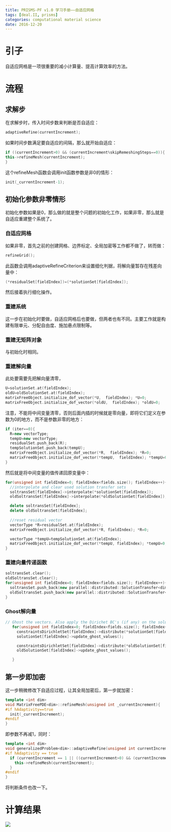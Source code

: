 ```yaml
---
title: PRISMS-PF v1.0 学习手册——自适应网格
tags: [deal.II, prisms]
categories: computational material science
date: 2016-12-20
---
```


# 引子
自适应网格是一项很重要的减小计算量、提高计算效率的方法。
# 流程
## 求解步
在求解步时，传入时间步数来判断是否自适应：
```cpp
adaptiveRefine(currentIncrement);
```
如果时间步数满足要自适应的间隔，那么就开始自适应：
```cpp
if ((currentIncrement>0) && (currentIncrement%skipRemeshingSteps==0)){
this->refineMesh(currentIncrement);
}
```
这个refineMesh函数会调用init函数参数是非0的情形：
```cpp
init(_currentIncrement-1);
```
## 初始化参数非零情形
初始化参数如果是0，那么做的就是整个问题的初始化工作，如果非零，那么就是自适应重建整个系统了。
### 自适应网格
如果非零，首先之前的创建网格、边界标定、全局加密等工作都不做了，转而做：
```cpp
refineGrid();
```
此函数会调用adaptiveRefineCriterion来设置细化判据，将解向量暂存在残差向量中：
```cpp
(*residualSet[fieldIndex])=(*solutionSet[fieldIndex]);
```
然后接着执行细化操作。
### 重建系统
这一步在初始化时要做，自适应网格后也要做，但两者也有不同。主要工作就是构建有限单元、分配自由度、施加悬点限制等。
### 重建无矩阵对象
与初始化时相同。
### 重建解向量
此处要需要先把解向量清零，
```cpp
U=solutionSet.at(fieldIndex); 
oldU=oldSolutionSet.at(fieldIndex); 
matrixFreeObject.initialize_dof_vector(*U,  fieldIndex); *U=0;
matrixFreeObject.initialize_dof_vector(*oldU,  fieldIndex); *oldU=0;
```
注意，不能将中间变量清零，否则后面内插的时候就是零向量，即将它们定义在参数为0的地方，而不是参数非零的地方：
```cpp
if (iter==0){
  R=new vectorType;
  tempU=new vectorType;
  residualSet.push_back(R); 
  tempSolutionSet.push_back(tempU);
  matrixFreeObject.initialize_dof_vector(*R,  fieldIndex); *R=0;
  matrixFreeObject.initialize_dof_vector(*tempU,  fieldIndex); *tempU=0;
}
```
然后就是将中间变量的值传递回原变量中：
```cpp
for(unsigned int fieldIndex=0; fieldIndex<fields.size(); fieldIndex++){
  //interpolate and clear used solution transfer sets
  soltransSet[fieldIndex]->interpolate(*solutionSet[fieldIndex]);
  oldSoltransSet[fieldIndex]->interpolate(*oldSolutionSet[fieldIndex]);

  delete soltransSet[fieldIndex];
  delete oldSoltransSet[fieldIndex];
  
  //reset residual vector
  vectorType *R=residualSet.at(fieldIndex);
  matrixFreeObject.initialize_dof_vector(*R, fieldIndex); *R=0;

  vectorType *tempU=tempSolutionSet.at(fieldIndex);
  matrixFreeObject.initialize_dof_vector(*tempU, fieldIndex); *tempU=0;
}
```
### 重建向量传递函数
```cpp
soltransSet.clear();
oldSoltransSet.clear();
for(unsigned int fieldIndex=0; fieldIndex<fields.size(); fieldIndex++){
  soltransSet.push_back(new parallel::distributed::SolutionTransfer<dim, vectorType>(*dofHandlersSet_nonconst[fieldIndex]));
  oldSoltransSet.push_back(new parallel::distributed::SolutionTransfer<dim, vectorType>(*dofHandlersSet_nonconst[fieldIndex]));
}
```
### Ghost解向量
```cpp
// Ghost the vectors. Also apply the Dirichet BC's (if any) on the solution vectors 
   for(unsigned int fieldIndex=0; fieldIndex<fields.size(); fieldIndex++){
     constraintsDirichletSet[fieldIndex]->distribute(*solutionSet[fieldIndex]);
     solutionSet[fieldIndex]->update_ghost_values();

     constraintsDirichletSet[fieldIndex]->distribute(*oldSolutionSet[fieldIndex]);
     oldSolutionSet[fieldIndex]->update_ghost_values();

   }
```
## 第一步即加密
这一步稍微修改下自适应过程，让其全局加密后，第一步就加密：
```cpp
template <int dim>
void MatrixFreePDE<dim>::refineMesh(unsigned int _currentIncrement){
#if hAdaptivity==true 
  init(_currentIncrement);
#endif
}
```
即参数不再减1，同时：
```cpp
template <int dim>
void generalizedProblem<dim>::adaptiveRefine(unsigned int currentIncrement){
#if hAdaptivity == true
  if (currentIncrement == 1 || ((currentIncrement>0) && (currentIncrement%skipRemeshingSteps==0))){
    this->refineMesh(currentIncrement);
  }
#endif
}
```
将判断条件也改一下。

# 计算结果
![](http://7xrm8i.com1.z0.glb.clouddn.com/2D-adaptivity.gif)
